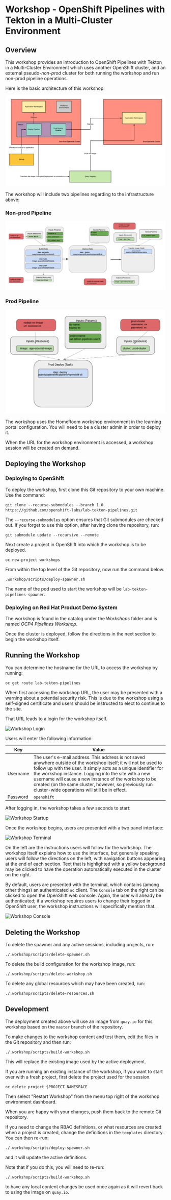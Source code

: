 # Workshop - OpenShift Pipelines with Tekton in a Multi-Cluster Environment

## Overview

This workshop provides an introduction to OpenShift Pipelines with
Tekton in a Multi-Cluster Environment which uses another OpenShift cluster, and an external pseudo-*non-prod*
cluster for both running the workshop and run non-prod pipeline
operations.

Here is the basic architecture of this workshop:

![Workshop General Diagram](./workshop/content/images/workshop-general-diagram.png)

The workshop will include two pipelines regarding to the infrastructure above:

### Non-prod Pipeline

![Pipeline Visualization](./workshop/content/images/pipeline-visual.png)

### Prod Pipeline

![Prod Pipeline Visualization](./workshop/content/images/prod-pipeline-visual.png)

The workshop uses the HomeRoom workshop environment in the learning
portal configuration. You will need to be a cluster admin in order to
deploy it.

When the URL for the workshop environment is accessed, a workshop
session will be created on demand.


## Deploying the Workshop

### Deploying to OpenShift

To deploy the workshop, first clone this Git repository to your own machine. Use the command:

```
git clone --recurse-submodules --branch 1.0 https://github.com/openshift-labs/lab-tekton-pipelines.git
```

The ``--recurse-submodules`` option ensures that Git submodules are checked out. If you forget to use this option, after having clone the repository, run:

```
git submodule update --recursive --remote
```

Next create a project in OpenShift into which the workshop is to be deployed.

```
oc new-project workshops
```

From within the top level of the Git repository, now run the command below.

```
.workshop/scripts/deploy-spawner.sh
```

The name of the pod used to start the workshop will be ``lab-tekton-pipelines-spawner``.

### Deploying on Red Hat Product Demo System

The workshop is found in the catalog under the *Workshops* folder and is named *OCP4 Pipelines Workshop*.

Once the cluster is deployed, follow the directions in the next section to begin the workshop itself.

## Running the Workshop

You can determine the hostname for the URL to access the workshop by running:

```
oc get route lab-tekton-pipelines
```

When first accessing the workshop URL, the user may be presented with a warning about a potential security risk. This is due to the workshop using a self-signed certificate and users should be instructed to elect to continue to the site.

That URL leads to a login for the workshop itself.

![Workshop Login](/docs/jupyter-login.png)

Users will enter the following information:

| Key | Value |
| --- | ----- |
| Username | The user's e-mail address. This address is not saved anywhere outside of the workshop itself; it will not be used to follow up with the user. It simply acts as a unique identifier for the workshop instance. Logging into the site with a new username will cause a new instance of the workshop to be created (on the same cluster, however, so previously run cluster-wide operations will still be in effect. |
| Password | ``openshift`` |

After logging in, the workshop takes a few seconds to start:

![Workshop Startup](/docs/starting-up.png)

Once the workshop begins, users are presented with a two panel interface:

![Workshop Terminal](/docs/workshop-terminal.png)

On the left are the instructions users will follow for the workshop. The workshop itself explains how to use the interface, but generally speaking users will follow the directions on the left, with navigation buttons appearing at the end of each section. Text that is highlighted with a yellow background may be clicked to have the operation automatically executed in the cluster on the right.

By default, users are presented with the terminal, which contains (among other things) an authenticated ``oc`` client. The ``Console`` tab on the right can be clicked to open the OpenShift web console. Again, the user will already be authenticated; if a workshop requires users to change their logged in OpenShift user, the workshop instructions will specifically mention that.

![Workshop Console](/docs/workshop-console.png)


## Deleting the Workshop

To delete the spawner and any active sessions, including projects, run:

```
./.workshop/scripts/delete-spawner.sh
```

To delete the build configuration for the workshop image, run:

```
./.workshop/scripts/delete-workshop.sh
```

To delete any global resources which may have been created, run:

```
./.workshop/scripts/delete-resources.sh
```

## Development

The deployment created above will use an image from ``quay.io`` for this workshop based on the ``master`` branch of the repository.

To make changes to the workshop content and test them, edit the files in the Git repository and then run:

```
./.workshop/scripts/build-workshop.sh
```

This will replace the existing image used by the active deployment.

If you are running an existing instance of the workshop, if you want to start over with a fresh project, first delete the project used for the session.

```
oc delete project $PROJECT_NAMESPACE
```

Then select "Restart Workshop" from the menu top right of the workshop environment dashboard.

When you are happy with your changes, push them back to the remote Git repository.

If you need to change the RBAC definitions, or what resources are created when a project is created, change the definitions in the ``templates`` directory. You can then re-run:

```
./.workshop/scripts/deploy-spawner.sh
```

and it will update the active definitions.

Note that if you do this, you will need to re-run:

```
./.workshop/scripts/build-workshop.sh
```

to have any local content changes be used once again as it will revert back to using the image on ``quay.io``.
